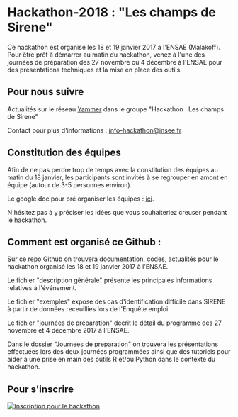 <h1>Hackathon-2018 : "Les champs de Sirene"</h1>

<p>Ce hackathon est organisé les 18 et 19 janvier 2017 à l'ENSAE (Malakoff). Pour être prêt à démarrer au matin du hackathon, venez à l'une des journées de préparation des 27 novembre ou 4 décembre à l'ENSAE pour des présentations techniques et la mise en place des outils.</p>


<h2>Pour nous suivre </h2>

<p>Actualités sur le réseau <a href="https://www.yammer.com/bigdatadatascience/#/home">Yammer</a> dans le groupe "Hackathon : Les champs de Sirene"</p>


<p>Contact pour plus d'informations : <a href="mailto:info-hackathon@insee.fr"> info-hackathon@insee.fr </a></p>

<h2>Constitution des équipes</h2>

<p>Afin de ne pas perdre trop de temps avec la constitution des équipes au matin du 18 janvier, les participants sont invités à se regrouper en amont en équipe (autour de 3-5 personnes environ).
<p>Le google doc pour pré organiser les équipes : <a href="https://docs.google.com/spreadsheets/u/0/d/15WkJdsY9__25wBJmZGPB2dWpYczUwlhH-VhwkPl-Hbk/edit">ici</a>.
<p>N'hésitez pas à y préciser les idées que vous souhaiteriez creuser pendant le hackathon.
 
<h2>Comment est organisé ce Github :</h2>

<p>Sur ce repo Github on trouvera documentation, codes, actualités pour le hackathon organisé les 18 et 19 janvier 2017 à l'ENSAE.</p>

<p>Le fichier "description générale" présente les principales informations relatives à l'événement.</p>

<p>Le fichier "exemples" expose des cas d'identification difficile dans SIRENE à partir de données receuillies lors de l'Enquête emploi.</p>

<p>Le fichier "journées de préparation" décrit le détail du programme des 27 novembre et 4 décembre 2017 à l'ENSAE.</p>

<p>Dans le dossier "Journees de preparation" on trouvera les présentations effectuées lors des deux journées programmées ainsi que des tutoriels pour aider à une prise en main des outils R et/ou Python dans le contexte du hackathon. </p>


 

<h2>Pour s'inscrire</h2>

<a href="https://www.weezevent.com/hackathon-les-champs-de-sirene-2" onclick="var w=window.open('https://www.weezevent.com/widget_billeterie.php?id_evenement=288620&lg_billetterie=1&code=52865&width_auto=1&color_primary=00AEEF', 'Billetterie_weezevent', 'width=650, height=600, top=100, left=100, toolbar=no, resizable=yes, scrollbars=yes, status=no'); w.focus(); return false;"><img src="https://www.weezevent.com/images/statique/bt_insc_blk_fr.png" alt="Inscription pour le hackathon" /></a>

